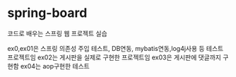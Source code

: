 # spring-board

코드로 배우는 스프링 웹 프로젝트 실습

ex0,ex01은 스프링 의존성 주입 테스트, DB연동, mybatis연동,log4j사용 등 테스트 프로젝트임
ex02는 게시판을 실제로 구현한 프로젝트임
ex03은 게시판에 댓글까지 구현함
ex04는 aop구현한 테스트 
